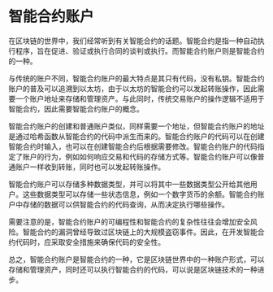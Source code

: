 # 智能合约账户
在区块链的世界中，我们经常听到有关智能合约的话题。智能合约是指一种自动执行程序，旨在促进、验证或执行合同的谈判或执行。而智能合约账户则是智能合约的一种。

与传统的账户不同，智能合约账户的最大特点是其只有代码，没有私钥。智能合约账户的普及可以追溯到以太坊，由于以太坊的智能合约可以发起转账操作，因此需要一个账户地址来存储和管理资产。与此同时，传统交易账户的操作逻辑不适用于智能合约，因此需要智能合约账户的概念。

智能合约账户的创建和普通账户类似，同样需要一个地址，但智能合约账户的地址是通过哈希函数从智能合约的代码中派生而来的。智能合约账户的代码可以在创建智能合约时输入，也可以在创建智能合约后根据需要修改。智能合约账户的代码指定了账户的行为，例如如何响应交易和代码的存储方式等。智能合约账户可以像普通账户一样收到转账，同时也可以发起转账操作。

智能合约账户可以存储多种数据类型，并可以将其中一些数据类型公开给其他用户。这些数据类型可以存储一些状态信息，例如一个数字货币的余额。智能合约账户中存储的数据可以供智能合约的代码查询，从而决定执行哪些操作。

需要注意的是，智能合约账户的可编程性和智能合约的复杂性往往会增加安全风险。智能合约的漏洞曾经导致过区块链上的大规模盗窃事件。因此，在开发智能合约代码时，应采取安全措施来确保代码的安全性。

总之，智能合约账户是智能合约的一种，它是区块链世界中的一种账户形式，可以存储和管理资产，同时还可以执行智能合约的代码，可以说是区块链技术的一种进步。